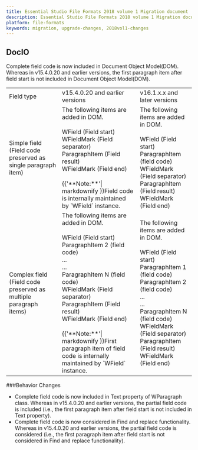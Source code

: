 ```yaml
---
title: Essential Studio File Formats 2018 volume 1 Migration document
description: Essential Studio File Formats 2018 volume 1 Migration document
platform: file-formats
keywords: migration, upgrade-changes, 2018vol1-changes
---
```

## DocIO
 
Complete field code is now included in Document Object Model(DOM). Whereas in v15.4.0.20 and earlier versions, the first paragraph item after field start is not included in Document Object Model(DOM).
<table>
<tr>
<td>
Field type
</td>
<td>
v15.4.0.20 and earlier versions
</td>
<td>
v16.1.x.x and later versions
</td>
</tr>
<tr>
<td>
Simple field (Field code preserved as single paragraph item)

</td>
<td>
The following items are added in DOM.<br/><br/>
WField (Field start)<br/>
WFieldMark (Field separator)<br/>
ParagraphItem (Field result)<br/>
WFieldMark (Field end)<br/><br/>
{{'**Note:**'| markdownify }}Field code is internally maintained by `WField` instance. 
</td>
<td>
The following items are added in DOM.<br/><br/>
WField (Field start)<br/>
ParagraphItem (field code)<br/>
WFieldMark (Field separator)<br/>
ParagraphItem (Field result)<br/>
WFieldMark (Field end)<br/>
</td>
</tr>
<tr>
<td>
Complex field (Field code preserved as multiple paragraph items)
</td>
<td>
The following items are added in DOM.<br/><br/>
WField (Field start)<br/>
ParagraphItem 2 (field code)<br/>
...<br/>
...<br/>
ParagraphItem N (field code)<br/>
WFieldMark (Field separator)<br/>
ParagraphItem (Field result)<br/>
WFieldMark (Field end)<br/><br/>
{{'**Note:**'| markdownify }}First paragraph item of field code is internally maintained by `WField` instance. 
</td>
<td>
The following items are added in DOM.<br/><br/>
WField (Field start)<br/>
ParagraphItem 1 (field code)<br/>
ParagraphItem 2 (field code)<br/>
...<br/>
...<br/>
ParagraphItem N (field code)<br/>
WFieldMark (Field separator)<br/>
ParagraphItem (Field result)<br/>
WFieldMark (Field end)

</td>
</tr>
</table>

###Behavior Changes
* Complete field code is now included in Text property of WParagraph class. Whereas in v15.4.0.20 and earlier versions, the partial field code is included (i.e., the first paragraph item after field start is not included in Text property).
* Complete field code is now considered in Find and replace functionality. Whereas in v15.4.0.20 and earlier versions, the partial field code is considered (i.e., the first paragraph item after field start is not considered in Find and replace functionality).

